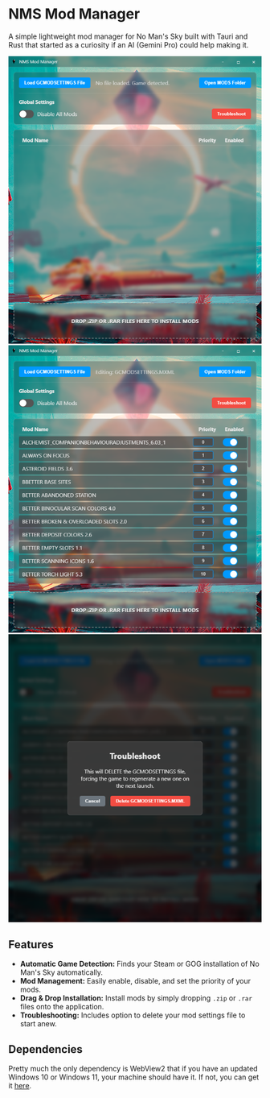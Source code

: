# NMS Mod Manager

A simple lightweight mod manager for No Man's Sky built with Tauri and Rust that started as a curiosity if an AI (Gemini Pro) could help making it.

![Screenshot](screenshots/Screenshot1.png)
![Screenshot](screenshots/Screenshot2.png)
![Screenshot](screenshots/Screenshot3.png)

## Features

*   **Automatic Game Detection:** Finds your Steam or GOG installation of No Man's Sky automatically.
*   **Mod Management:** Easily enable, disable, and set the priority of your mods.
*   **Drag & Drop Installation:** Install mods by simply dropping `.zip` or `.rar` files onto the application.
*   **Troubleshooting:** Includes option to delete your mod settings file to start anew.

## Dependencies

Pretty much the only dependency is WebView2 that if you have an updated Windows 10 or Windows 11, your machine should have it.
If not, you can get it [here](https://developer.microsoft.com/en-us/microsoft-edge/webview2?form=MA13LH#download).
